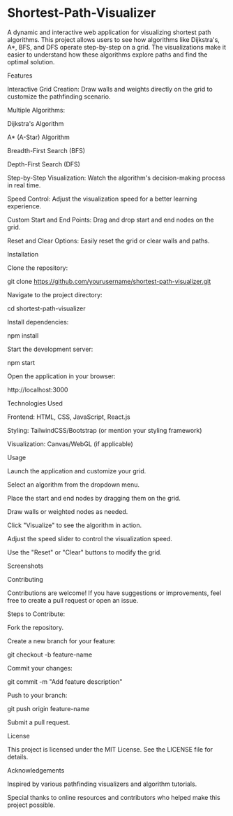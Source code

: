 # Shortest-Path-Visualizer
A dynamic and interactive web application for visualizing shortest path algorithms. This project allows users to see how algorithms like Dijkstra's, A*, BFS, and DFS operate step-by-step on a grid. The visualizations make it easier to understand how these algorithms explore paths and find the optimal solution.

Features

Interactive Grid Creation: Draw walls and weights directly on the grid to customize the pathfinding scenario.

Multiple Algorithms:

Dijkstra's Algorithm

A* (A-Star) Algorithm

Breadth-First Search (BFS)

Depth-First Search (DFS)

Step-by-Step Visualization: Watch the algorithm's decision-making process in real time.

Speed Control: Adjust the visualization speed for a better learning experience.

Custom Start and End Points: Drag and drop start and end nodes on the grid.

Reset and Clear Options: Easily reset the grid or clear walls and paths.

Installation

Clone the repository:

git clone https://github.com/yourusername/shortest-path-visualizer.git

Navigate to the project directory:

cd shortest-path-visualizer

Install dependencies:

npm install

Start the development server:

npm start

Open the application in your browser:

http://localhost:3000

Technologies Used

Frontend: HTML, CSS, JavaScript, React.js

Styling: TailwindCSS/Bootstrap (or mention your styling framework)

Visualization: Canvas/WebGL (if applicable)

Usage

Launch the application and customize your grid.

Select an algorithm from the dropdown menu.

Place the start and end nodes by dragging them on the grid.

Draw walls or weighted nodes as needed.

Click "Visualize" to see the algorithm in action.

Adjust the speed slider to control the visualization speed.

Use the "Reset" or "Clear" buttons to modify the grid.

Screenshots




Contributing

Contributions are welcome! If you have suggestions or improvements, feel free to create a pull request or open an issue.

Steps to Contribute:

Fork the repository.

Create a new branch for your feature:

git checkout -b feature-name

Commit your changes:

git commit -m "Add feature description"

Push to your branch:

git push origin feature-name

Submit a pull request.

License

This project is licensed under the MIT License. See the LICENSE file for details.

Acknowledgements

Inspired by various pathfinding visualizers and algorithm tutorials.

Special thanks to online resources and contributors who helped make this project possible.
